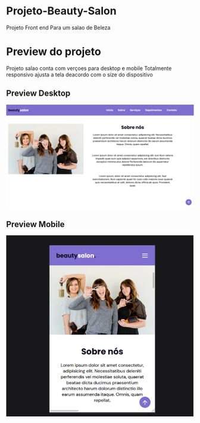 # Projeto-Beauty-Salon
Projeto Front end Para um salao de Beleza

# Preview do projeto

 Projeto salao conta com verçoes para desktop e mobile
 Totalmente responsivo ajusta a tela deacordo com o size do dispositivo

## Preview Desktop

![Preview desktop](https://raw.githubusercontent.com/decristony/Projeto-Beauty-Salon/master/preview/preview%20desktop.PNG)


## Preview Mobile

![Preview mobile](https://raw.githubusercontent.com/decristony/Projeto-Beauty-Salon/master/preview/Preview%20-Mobile.png)
